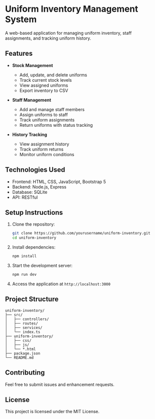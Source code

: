 # Uniform Inventory Management System

A web-based application for managing uniform inventory, staff assignments, and tracking uniform history.

## Features

- **Stock Management**
  - Add, update, and delete uniforms
  - Track current stock levels
  - View assigned uniforms
  - Export inventory to CSV

- **Staff Management**
  - Add and manage staff members
  - Assign uniforms to staff
  - Track uniform assignments
  - Return uniforms with status tracking

- **History Tracking**
  - View assignment history
  - Track uniform returns
  - Monitor uniform conditions

## Technologies Used

- Frontend: HTML, CSS, JavaScript, Bootstrap 5
- Backend: Node.js, Express
- Database: SQLite
- API: RESTful

## Setup Instructions

1. Clone the repository:
   ```bash
   git clone https://github.com/yourusername/uniform-inventory.git
   cd uniform-inventory
   ```

2. Install dependencies:
   ```bash
   npm install
   ```

3. Start the development server:
   ```bash
   npm run dev
   ```

4. Access the application at `http://localhost:3000`

## Project Structure

```
uniform-inventory/
├── src/
│   ├── controllers/
│   ├── routes/
│   ├── services/
│   └── index.ts
├── uniform-inventory/
│   ├── css/
│   ├── js/
│   └── *.html
├── package.json
└── README.md
```

## Contributing

Feel free to submit issues and enhancement requests.

## License

This project is licensed under the MIT License. 